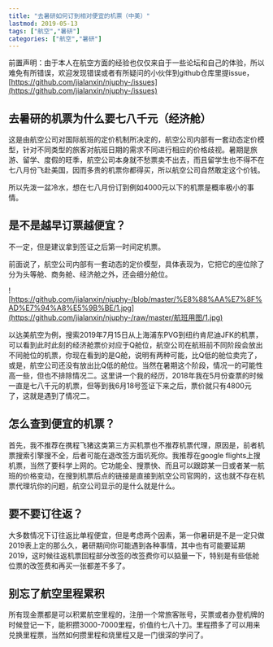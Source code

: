 ```yaml
---
title: "去暑研如何订到相对便宜的机票（中美）"
lastmod: 2019-05-13
tags: ["航空","暑研"]
categories: ["航空","暑研"]
---
```

前置声明：由于本人在航空方面的经验也仅仅来自于一些论坛和自己的体验，所以难免有所错误，欢迎发现错误或者有所疑问的小伙伴到github仓库里提issue，[https://github.com/jialanxin/njuphy-/issues](https://github.com/jialanxin/njuphy-/issues)

## 去暑研的机票为什么要七八千元（经济舱）

这是由航空公司对国际航班的定价机制所决定的，航空公司内部有一套动态定价模型，针对不同类型的旅客对航班日期的需求不同进行相应的价格歧视。暑期是旅游、留学、度假的旺季，航空公司本身就不愁票卖不出去，而且留学生也不得不在七八月份飞赴美国，因而多贵的机票你都得买，所以航空公司自然敢定这个价钱。

所以先泼一盆冷水，想在七八月份订到例如4000元以下的机票是概率极小的事情。

## 是不是越早订票越便宜？

不一定，但是建议拿到签证之后第一时间定机票。

前面说了，航空公司内部有一套动态的定价模型，具体表现为，它把它的座位除了分为头等舱、商务舱、经济舱之外，还会细分舱位。

![https://github.com/jialanxin/njuphy-/blob/master/%E8%88%AA%E7%8F%AD%E7%94%A8%E5%9B%BE/1.jpg](https://github.com/jialanxin/njuphy-/raw/master/航班用图/1.jpg)

以达美航空为例，搜索2019年7月15日从上海浦东PVG到纽约肯尼迪JFK的机票，可以看到此时此刻的经济舱票价对应于Q舱位，航空公司在航班前不同阶段会放出不同舱位的机票，你现在看到的是Q舱，说明有两种可能，比Q低的舱位卖完了，或是，航空公司还没有放出比Q低的舱位。当然在暑期这个阶段，情况一的可能性高一些，但也不排除情况二。这里讲一个我的经历，2018年我在5月份查票的时候一直是七八千元的机票，但等到我6月18号签证下来之后，票价就只有4800元了，这就是遇到了情况二。

## 怎么查到便宜的机票？

首先，我不推荐在携程飞猪这类第三方买机票也不推荐机票代理，原因是，前者机票搜索引擎搜不全，后者可能在退改签方面坑死你。我推荐在google flights上搜机票，当然了要科学上网的。它功能全、搜票快、而且可以跟踪某一日或者某一航班的价格变动，在搜到机票后点的链接是直接到航空公司官网的，这也就不存在机票代理坑你的问题，航空公司显示的是什么就是什么。

## 要不要订往返？

大多数情况下订往返比单程便宜，但是考虑两个因素，第一你暑研是不是一定只做2019表上定的那么久，暑研期间你可能遇到各种事情，其中也有可能要延期2019，这时候往返机票回程部分改签的改签费你可以掂量一下，特别是有些低舱位票的改签费和再买一张都差不多了。

## 别忘了航空里程累积

所有现金票都是可以积累航空里程的，注册一个常旅客账号，买票或者办登机牌的时候登记一下，能积攒3000-7000里程，价值约七八十刀。里程攒多了可以用来兑换里程票，当然如何攒里程和烧里程又是一门很深的学问了。